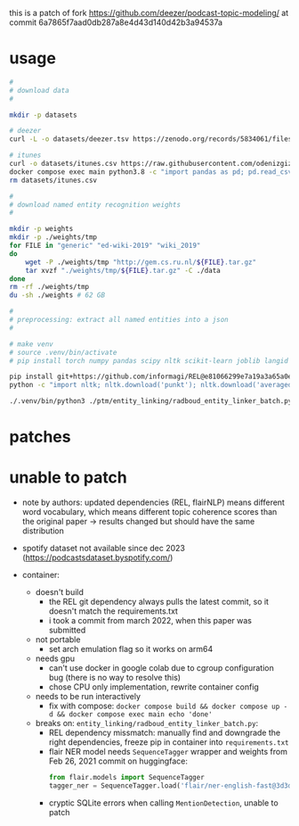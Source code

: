 this is a patch of
fork https://github.com/deezer/podcast-topic-modeling/
at commit 6a7865f7aad0db287a8e4d43d140d42b3a94537a

# usage

```bash
# 
# download data
# 

mkdir -p datasets

# deezer
curl -L -o datasets/deezer.tsv https://zenodo.org/records/5834061/files/deezer_podcast_dataset.tsv?download=1 && md5sum datasets/deezer.tsv | grep d161ba83e0dfc9efb73f993a6c387dff

# itunes
curl -o datasets/itunes.csv https://raw.githubusercontent.com/odenizgiz/Podcasts-Data/master/df_popular_podcasts.csv
docker compose exec main python3.8 -c "import pandas as pd; pd.read_csv('datasets/itunes.csv').to_csv('datasets/itunes.tsv', sep='\t', index=False)"
rm datasets/itunes.csv

# 
# download named entity recognition weights
# 

mkdir -p weights
mkdir -p ./weights/tmp
for FILE in "generic" "ed-wiki-2019" "wiki_2019"
do
    wget -P ./weights/tmp "http://gem.cs.ru.nl/${FILE}.tar.gz"
    tar xvzf "./weights/tmp/${FILE}.tar.gz" -C ./data
done
rm -rf ./weights/tmp
du -sh ./weights # 62 GB

# 
# preprocessing: extract all named entities into a json
# 

# make venv
# source .venv/bin/activate
# pip install torch numpy pandas scipy nltk scikit-learn joblib langid fasttext gcld3 wikipedia2vec pyarrow fastparquet future word2number names-dataset gensim

pip install git+https://github.com/informagi/REL@e81066299e7a19a3a65a0e05d68d90dacef317d3
python -c "import nltk; nltk.download('punkt'); nltk.download('averaged_perceptron_tagger'); nltk.download('stopwords'); nltk.download('wordnet'); nltk.download('omw-1.4')"

./.venv/bin/python3 ./ptm/entity_linking/radboud_entity_linker_batch.py datasets/deezer.tsv datasets/named_entities weights --batch_size 128 --wiki_version wiki_2019


```

# patches



# unable to patch

- note by authors: updated dependencies (REL, flairNLP) means different word vocabulary, which means different topic coherence scores than the original paper → results changed but should have the same distribution

- spotify dataset not available since dec 2023 (https://podcastsdataset.byspotify.com/)

- container:

    - doesn't build
        - the REL git dependency always pulls the latest commit, so it doesn't match the requirements.txt
        - i took a commit from march 2022, when this paper was submitted
    - not portable
        - set arch emulation flag so it works on arm64
    - needs gpu
        - can't use docker in google colab due to cgroup configuration bug (there is no way to resolve this)
        - chose CPU only implementation, rewrite container config
    - needs to be run interactively
        - fix with compose: `docker compose build && docker compose up -d && docker compose exec main echo 'done'`
    - breaks on: `entity_linking/radboud_entity_linker_batch.py`:
        - REL dependency missmatch: manually find and downgrade the right dependencies, freeze pip in container into `requirements.txt`
        - flair NER model needs `SequenceTagger` wrapper and weights from Feb 26, 2021 commit on huggingface:
            ```python
            from flair.models import SequenceTagger
            tagger_ner = SequenceTagger.load('flair/ner-english-fast@3d3d35790f78a00ef319939b9004209d1d05f788')
            ```
        - cryptic SQLite errors when calling `MentionDetection`, unable to patch
